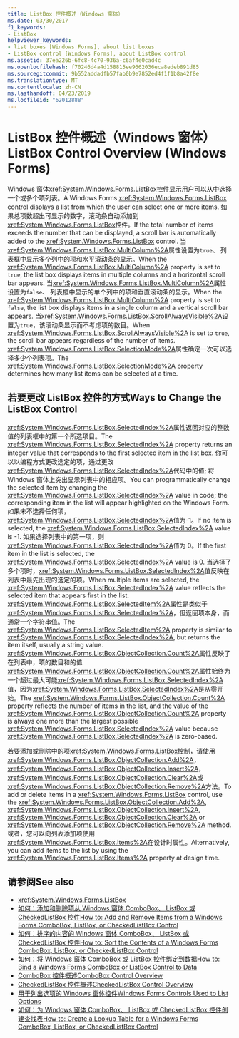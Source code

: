 ```yaml
---
title: ListBox 控件概述（Windows 窗体）
ms.date: 03/30/2017
f1_keywords:
- ListBox
helpviewer_keywords:
- list boxes [Windows Forms], about list boxes
- ListBox control [Windows Forms], about ListBox control
ms.assetid: 37ea226b-6fc8-4c70-936a-c6af4e0cad4c
ms.openlocfilehash: f70246d4a4d158815ee9662036eca8edeb891d85
ms.sourcegitcommit: 9b552addadfb57fab0b9e7852ed4f1f1b8a42f8e
ms.translationtype: MT
ms.contentlocale: zh-CN
ms.lasthandoff: 04/23/2019
ms.locfileid: "62012888"
---
```

# <a name="listbox-control-overview-windows-forms"></a><span data-ttu-id="b5948-102">ListBox 控件概述（Windows 窗体）</span><span class="sxs-lookup"><span data-stu-id="b5948-102">ListBox Control Overview (Windows Forms)</span></span>
<span data-ttu-id="b5948-103">Windows 窗体<xref:System.Windows.Forms.ListBox>控件显示用户可以从中选择一个或多个项列表。</span><span class="sxs-lookup"><span data-stu-id="b5948-103">A Windows Forms <xref:System.Windows.Forms.ListBox> control displays a list from which the user can select one or more items.</span></span> <span data-ttu-id="b5948-104">如果总项数超出可显示的数字，滚动条自动添加到<xref:System.Windows.Forms.ListBox>控件。</span><span class="sxs-lookup"><span data-stu-id="b5948-104">If the total number of items exceeds the number that can be displayed, a scroll bar is automatically added to the <xref:System.Windows.Forms.ListBox> control.</span></span> <span data-ttu-id="b5948-105">当<xref:System.Windows.Forms.ListBox.MultiColumn%2A>属性设置为`true`、 列表框中显示多个列中的项和水平滚动条的显示。</span><span class="sxs-lookup"><span data-stu-id="b5948-105">When the <xref:System.Windows.Forms.ListBox.MultiColumn%2A> property is set to `true`, the list box displays items in multiple columns and a horizontal scroll bar appears.</span></span> <span data-ttu-id="b5948-106">当<xref:System.Windows.Forms.ListBox.MultiColumn%2A>属性设置为`false`、 列表框中显示的单个列中的项和垂直滚动条的显示。</span><span class="sxs-lookup"><span data-stu-id="b5948-106">When the <xref:System.Windows.Forms.ListBox.MultiColumn%2A> property is set to `false`, the list box displays items in a single column and a vertical scroll bar appears.</span></span> <span data-ttu-id="b5948-107">当<xref:System.Windows.Forms.ListBox.ScrollAlwaysVisible%2A>设置为`true`，该滚动条显示而不考虑项的数目。</span><span class="sxs-lookup"><span data-stu-id="b5948-107">When <xref:System.Windows.Forms.ListBox.ScrollAlwaysVisible%2A> is set to `true`, the scroll bar appears regardless of the number of items.</span></span> <span data-ttu-id="b5948-108"><xref:System.Windows.Forms.ListBox.SelectionMode%2A>属性确定一次可以选择多少个列表项。</span><span class="sxs-lookup"><span data-stu-id="b5948-108">The <xref:System.Windows.Forms.ListBox.SelectionMode%2A> property determines how many list items can be selected at a time.</span></span>  
  
## <a name="ways-to-change-the-listbox-control"></a><span data-ttu-id="b5948-109">若要更改 ListBox 控件的方式</span><span class="sxs-lookup"><span data-stu-id="b5948-109">Ways to Change the ListBox Control</span></span>  
 <span data-ttu-id="b5948-110"><xref:System.Windows.Forms.ListBox.SelectedIndex%2A>属性返回对应的整数值的列表框中的第一个所选项目。</span><span class="sxs-lookup"><span data-stu-id="b5948-110">The <xref:System.Windows.Forms.ListBox.SelectedIndex%2A> property returns an integer value that corresponds to the first selected item in the list box.</span></span> <span data-ttu-id="b5948-111">你可以以编程方式更改选定的项，通过更改<xref:System.Windows.Forms.ListBox.SelectedIndex%2A>代码中的值; 将 Windows 窗体上突出显示列表中的相应项。</span><span class="sxs-lookup"><span data-stu-id="b5948-111">You can programmatically change the selected item by changing the <xref:System.Windows.Forms.ListBox.SelectedIndex%2A> value in code; the corresponding item in the list will appear highlighted on the Windows Form.</span></span> <span data-ttu-id="b5948-112">如果未不选择任何项，<xref:System.Windows.Forms.ListBox.SelectedIndex%2A>值为-1。</span><span class="sxs-lookup"><span data-stu-id="b5948-112">If no item is selected, the <xref:System.Windows.Forms.ListBox.SelectedIndex%2A> value is -1.</span></span> <span data-ttu-id="b5948-113">如果选择列表中的第一项，则<xref:System.Windows.Forms.ListBox.SelectedIndex%2A>值为 0。</span><span class="sxs-lookup"><span data-stu-id="b5948-113">If the first item in the list is selected, the <xref:System.Windows.Forms.ListBox.SelectedIndex%2A> value is 0.</span></span> <span data-ttu-id="b5948-114">当选择了多个项时，<xref:System.Windows.Forms.ListBox.SelectedIndex%2A>值反映在列表中最先出现的选定的项。</span><span class="sxs-lookup"><span data-stu-id="b5948-114">When multiple items are selected, the <xref:System.Windows.Forms.ListBox.SelectedIndex%2A> value reflects the selected item that appears first in the list.</span></span> <span data-ttu-id="b5948-115"><xref:System.Windows.Forms.ListBox.SelectedItem%2A>属性是类似于<xref:System.Windows.Forms.ListBox.SelectedIndex%2A>，但返回项本身，而通常一个字符串值。</span><span class="sxs-lookup"><span data-stu-id="b5948-115">The <xref:System.Windows.Forms.ListBox.SelectedItem%2A> property is similar to <xref:System.Windows.Forms.ListBox.SelectedIndex%2A>, but returns the item itself, usually a string value.</span></span> <span data-ttu-id="b5948-116"><xref:System.Windows.Forms.ListBox.ObjectCollection.Count%2A>属性反映了在列表中，项的数目和的值<xref:System.Windows.Forms.ListBox.ObjectCollection.Count%2A>属性始终为一个超过最大可能<xref:System.Windows.Forms.ListBox.SelectedIndex%2A>值，因为<xref:System.Windows.Forms.ListBox.SelectedIndex%2A>是从零开始。</span><span class="sxs-lookup"><span data-stu-id="b5948-116">The <xref:System.Windows.Forms.ListBox.ObjectCollection.Count%2A> property reflects the number of items in the list, and the value of the <xref:System.Windows.Forms.ListBox.ObjectCollection.Count%2A> property is always one more than the largest possible <xref:System.Windows.Forms.ListBox.SelectedIndex%2A> value because <xref:System.Windows.Forms.ListBox.SelectedIndex%2A> is zero-based.</span></span>  
  
 <span data-ttu-id="b5948-117">若要添加或删除中的项<xref:System.Windows.Forms.ListBox>控制，请使用<xref:System.Windows.Forms.ListBox.ObjectCollection.Add%2A>， <xref:System.Windows.Forms.ListBox.ObjectCollection.Insert%2A>，<xref:System.Windows.Forms.ListBox.ObjectCollection.Clear%2A>或<xref:System.Windows.Forms.ListBox.ObjectCollection.Remove%2A>方法。</span><span class="sxs-lookup"><span data-stu-id="b5948-117">To add or delete items in a <xref:System.Windows.Forms.ListBox> control, use the <xref:System.Windows.Forms.ListBox.ObjectCollection.Add%2A>, <xref:System.Windows.Forms.ListBox.ObjectCollection.Insert%2A>, <xref:System.Windows.Forms.ListBox.ObjectCollection.Clear%2A> or <xref:System.Windows.Forms.ListBox.ObjectCollection.Remove%2A> method.</span></span> <span data-ttu-id="b5948-118">或者，您可以向列表添加项使用<xref:System.Windows.Forms.ListBox.Items%2A>在设计时属性。</span><span class="sxs-lookup"><span data-stu-id="b5948-118">Alternatively, you can add items to the list by using the <xref:System.Windows.Forms.ListBox.Items%2A> property at design time.</span></span>  
  
## <a name="see-also"></a><span data-ttu-id="b5948-119">请参阅</span><span class="sxs-lookup"><span data-stu-id="b5948-119">See also</span></span>

- <xref:System.Windows.Forms.ListBox>
- [<span data-ttu-id="b5948-120">如何：添加和删除项从 Windows 窗体 ComboBox、 ListBox 或 CheckedListBox 控件</span><span class="sxs-lookup"><span data-stu-id="b5948-120">How to: Add and Remove Items from a Windows Forms ComboBox, ListBox, or CheckedListBox Control</span></span>](add-and-remove-items-from-a-wf-combobox.md)
- [<span data-ttu-id="b5948-121">如何：排序的内容的 Windows 窗体 ComboBox、 ListBox 或 CheckedListBox 控件</span><span class="sxs-lookup"><span data-stu-id="b5948-121">How to: Sort the Contents of a Windows Forms ComboBox, ListBox, or CheckedListBox Control</span></span>](sort-the-contents-of-a-wf-combobox-listbox-or-checkedlistbox-control.md)
- [<span data-ttu-id="b5948-122">如何：将 Windows 窗体 ComboBox 或 ListBox 控件绑定到数据</span><span class="sxs-lookup"><span data-stu-id="b5948-122">How to: Bind a Windows Forms ComboBox or ListBox Control to Data</span></span>](how-to-bind-a-windows-forms-combobox-or-listbox-control-to-data.md)
- [<span data-ttu-id="b5948-123">ComboBox 控件概述</span><span class="sxs-lookup"><span data-stu-id="b5948-123">ComboBox Control Overview</span></span>](combobox-control-overview-windows-forms.md)
- [<span data-ttu-id="b5948-124">CheckedListBox 控件概述</span><span class="sxs-lookup"><span data-stu-id="b5948-124">CheckedListBox Control Overview</span></span>](checkedlistbox-control-overview-windows-forms.md)
- [<span data-ttu-id="b5948-125">用于列出选项的 Windows 窗体控件</span><span class="sxs-lookup"><span data-stu-id="b5948-125">Windows Forms Controls Used to List Options</span></span>](windows-forms-controls-used-to-list-options.md)
- [<span data-ttu-id="b5948-126">如何：为 Windows 窗体 ComboBox、 ListBox 或 CheckedListBox 控件创建查找表</span><span class="sxs-lookup"><span data-stu-id="b5948-126">How to: Create a Lookup Table for a Windows Forms ComboBox, ListBox, or CheckedListBox Control</span></span>](create-a-lookup-table-for-a-wf-combobox-listbox.md)

